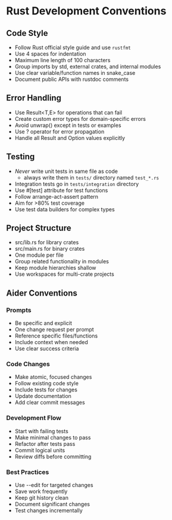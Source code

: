 # Rust Development Conventions

## Code Style
- Follow Rust official style guide and use `rustfmt`
- Use 4 spaces for indentation
- Maximum line length of 100 characters
- Group imports by std, external crates, and internal modules
- Use clear variable/function names in snake_case
- Document public APIs with rustdoc comments

## Error Handling
- Use Result<T,E> for operations that can fail
- Create custom error types for domain-specific errors
- Avoid unwrap() except in tests or examples
- Use ? operator for error propagation
- Handle all Result and Option values explicitly

## Testing
- *Never* write unit tests in same file as code
    - always write them in `tests/` directory named `test_*.rs`
- Integration tests go in `tests/integration` directory
- Use #[test] attribute for test functions
- Follow arrange-act-assert pattern
- Aim for >80% test coverage
- Use test data builders for complex types

## Project Structure
- src/lib.rs for library crates
- src/main.rs for binary crates
- One module per file
- Group related functionality in modules
- Keep module hierarchies shallow
- Use workspaces for multi-crate projects

## Aider Conventions

### Prompts
- Be specific and explicit
- One change request per prompt
- Reference specific files/functions
- Include context when needed
- Use clear success criteria

### Code Changes
- Make atomic, focused changes
- Follow existing code style
- Include tests for changes
- Update documentation
- Add clear commit messages

### Development Flow
- Start with failing tests
- Make minimal changes to pass
- Refactor after tests pass
- Commit logical units
- Review diffs before committing

### Best Practices
- Use --edit for targeted changes
- Save work frequently
- Keep git history clean
- Document significant changes
- Test changes incrementally

